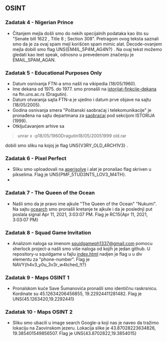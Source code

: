 ## OSINT
### Zadatak 4 - Nigerian Prince
 - Čitanjem mejla došli smo do nekih specijalnih podataka kao što su "Senate bill 1622 
, Title 8 ; Section 308". Pretragom ovog teksta saznali smo da je za ovaj spam mejl korišćen spam mimic alat. Decode-ovanjem mejla dobili smo flag UNS{EM4IL_5P4M_AG4N?} . Na ovaj tekst možemo gledati kao leet speak, odnosno u prevedenom značenju je EMAIL_SPAM_AGAN. 
    
### Zadatak 5 - Educational Purposes Only
 - Datum osnivanja FTN-a smo našli na vikipedia (18/05/1960). 
 - Ime dekana od 1975. do 1977. smo pronašli na [istorijat-finkcije-dekana](http://www.ftn.uns.ac.rs/n539335203/istorijat-funkcije-dekan) na ftn.uns.ac.rs (Dragutin).
 - Datum otvaranja sajta FTN-a je ujedno i datum prve objave na sajtu (18/05/2005).
 - Godina osnivanja smera "Poštanski saobraćaj i telekomunikacije" je pronađena na sajtu departmana za [saobraćaj](https://saobracaj.ftn.uns.ac.rs/) pod sekcijom ISTORIJA (1999).
 - Otključavanjem arhive sa 
> unrar x -p18/05/1960Dragutin18/05/20051999 old.rar

dobili smo sliku na kojoj je flag UNS{V3RY_OLD_4RCH1V3} . 

   ### Zadatak 6 - Pixel Perfect
 - Sliku smo uploadovali na [aperisolve](https://www.aperisolve.com/) i alat je pronašao flag skriven u pikselima. Flag je UNS{PMF_5TUD3NT5_LOV3_M4TH}.
 - 
  ### Zadatak 7 - The Queen of the Ocean
- Našli smo da je pravo ime ajkule "The Queen of the Ocean" "Nukumi". Na sajtu [ocearch](https://www.ocearch.org/tracker) smo pronašli kretanje te ajkule i da je poslednji put poslala signal Apr 11, 2021, 3:03:07 PM. Flag je RC15{Apr 11, 2021, 3:03:07 PM}

 ### Zadatak 8 - Squad Game Invitation
- Analizom naloga sa imenom squidgameph1337@gmail.com pomocu sherlock project-a našli smo više naloga od kojih je jedan github. U repository-u squidgame u fajlu [index.html](https://github.com/squidgameph1337/squidgame/blob/main/index.html) nadjen je flag u u div elementu za "phone-number". Flag je NAVY{h4v3_y0u_3v3r_w4tched_!t?}
   
 ### Zadatak 9 - Maps OSINT 1
- Pronalskom kuće Save Šumanovića pronašli smo identičnu raskrsnicu. Kordinate su 45.12634206456855,  19.22924411281482. Flag je UNS{45.1263420,19.2292441}

 ### Zadatak 10 - Maps OSINT 2
- Sliku smo ubacili u image search Google-a koji nas je naveo da tražimo lokaciju na Zaovinskom jezeru. Lokacija slike je 43.87028223634826, 19.385401549856507. Flag je UNS{43.8702822,19.3854015}
